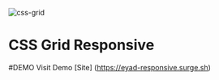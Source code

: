 ![css-grid](https://user-images.githubusercontent.com/31968847/195643179-7eb96742-a378-45d1-ad4b-93b3edc83ffe.png)
# CSS Grid Responsive
#DEMO
Visit Demo [Site] (https://eyad-responsive.surge.sh)
